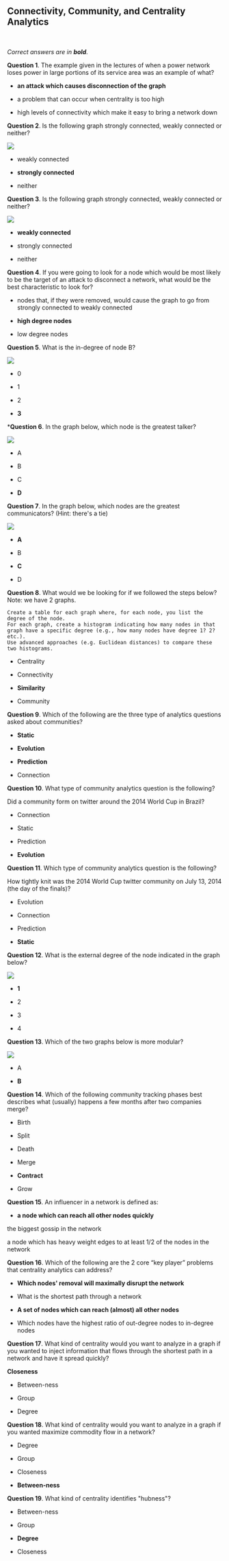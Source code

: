 ## Connectivity, Community, and Centrality Analytics
<br>

_Correct answers are in **bold**._
<br>

**Question 1**. The example given in the lectures of when a power network loses power in large portions of its service area was an example of what?

* **an attack which causes disconnection of the graph**

* a problem that can occur when centrality is too high

* high levels of connectivity which make it easy to bring a network down


**Question 2**. Is the following graph strongly connected, weakly connected or neither?

![](images/question2.png)

* weakly connected

* **strongly connected**

* neither


**Question 3**. Is the following graph strongly connected, weakly connected or neither?

![](images/question3.png)

* **weakly connected**

* strongly connected

* neither


**Question 4**. If you were going to look for a node which would be most likely to be the target of an attack to disconnect a network, what would be the best characteristic to look for?

* nodes that, if they were removed, would cause the graph to go from strongly connected to weakly connected

* **high degree nodes**

* low degree nodes


**Question 5**. What is the in-degree of node B?

![](images/question5.png)

* 0

* 1

* 2

* **3**


***Question 6**. In the graph below, which node is the greatest talker?

![](images/question6.png)

* A

* B

* C

* **D**


**Question 7**. In the graph below, which nodes are the greatest communicators? (Hint: there's a tie)

![](images/question7.png)

* **A**

* B

* **C**

* D


**Question 8**. What would we be looking for if we followed the steps below? Note: we have 2 graphs.

    Create a table for each graph where, for each node, you list the degree of the node.
    For each graph, create a histogram indicating how many nodes in that graph have a specific degree (e.g., how many nodes have degree 1? 2? etc.).
    Use advanced approaches (e.g. Euclidean distances) to compare these two histograms.

* Centrality

* Connectivity

* **Similarity**

* Community


**Question 9**. Which of the following are the three type of analytics questions asked about communities?

* **Static**

* **Evolution**

* **Prediction**

* Connection


**Question 10**. What type of community analytics question is the following?

Did a community form on twitter around the 2014 World Cup in Brazil?


* Connection

* Static

* Prediction

* **Evolution**


**Question 11**. Which type of community analytics question is the following?

How tightly knit was the 2014 World Cup twitter community on July 13, 2014 (the day of the finals)?

* Evolution

* Connection

* Prediction

* **Static**


**Question 12**. What is the external degree of the node indicated in the graph below?

![](images/question12.png)

* **1**

* 2

* 3

* 4


**Question 13**. Which of the two graphs below is more modular?

![](images/question13.png)

* A

* **B**


**Question 14**. Which of the following community tracking phases best describes what (usually) happens a few months after two companies merge?

* Birth

* Split

* Death

* Merge

* **Contract**

* Grow


**Question 15**. An influencer in a network is defined as:

* **a node which can reach all other nodes quickly**

the biggest gossip in the network

a node which has heavy weight edges to at least 1/2 of the nodes in the network


**Question 16**. Which of the following are the 2 core “key player” problems that centrality analytics can address?

* **Which nodes' removal will maximally disrupt the network**

* What is the shortest path through a network

* **A set of nodes which can reach (almost) all other nodes**

* Which nodes have the highest ratio of out-degree nodes to in-degree nodes


**Question 17**. What kind of centrality would you want to analyze in a graph if you wanted to inject information that flows through the shortest path in a network and have it spread quickly?

**Closeness**

* Between-ness

* Group

* Degree


**Question 18**. What kind of centrality would you want to analyze in a graph if you wanted maximize commodity flow in a network?

* Degree

* Group

* Closeness

* **Between-ness**


**Question 19**. What kind of centrality identifies "hubness"?

* Between-ness

* Group

* **Degree**

* Closeness
